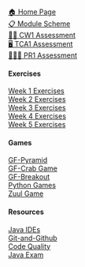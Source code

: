 [🏠 Home Page](https://github.com/BNU-CO452/Java-Apps/wiki)     
[📋 Module Scheme](https://github.com/BNU-CO452/Java-Apps/wiki/Module-Scheme)      
[👨‍💻 CW1 Assessment](https://github.com/BNU-CO452/Java-Apps/wiki/CW1)     
[🖥️ TCA1 Assessment](https://github.com/BNU-CO452/Java-Apps/wiki/TCA1)     
[🧑🏽‍🏫 PR1 Assessment](https://github.com/BNU-CO452/Java-Apps/wiki/PR1)       

#### Exercises
[Week 1 Exercises](https://github.com/BNU-CO452/Java-Apps/wiki/W1-VSC-Basics-Exercises)     
[Week 2 Exercises](https://github.com/BNU-CO452/Java-Apps/wiki/W2-VSC-Conditionals-Exercises)    
[Week 3 Exercises](https://github.com/BNU-CO452/Java-Apps/wiki/W3-VSC-Classes-and-Objects-Exercises)    
[Week 4 Exercises](https://github.com/BNU-CO452/Java-Apps/wiki/W4-VSC-Collection-Exercises)    
[Week 5 Exercises](https://github.com/BNU-CO452/Java-Apps/wiki/W5-VSC-Consolidation-Exercises)
#### Games
[GF-Pyramid]()    
[GF-Crab Game]()    
[GF-Breakout]()     
[Python Games](https://github.com/BNU-CO452/Java-Apps/wiki/PyGames)       
[Zuul Game]()
#### Resources
[Java IDEs](https://github.com/BNU-CO452/Java-Apps/wiki/Java-IDES)      
[Git-and-Github](https://github.com/BNU-CO452/Java-Apps/wiki/Git-and-Github)     
[Code Quality](https://github.com/BNU-CO452/Java-Apps/wiki/Code-Quality)      
[Java Exam](https://www.itexams.com/exam/98-388)   
